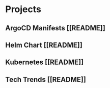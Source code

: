 # Projects

## ArgoCD Manifests [[README]]

## Helm Chart [[README]]

## Kubernetes [[README]]

## Tech Trends [[README]]
